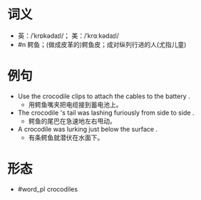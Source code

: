 # 词义
- 英：/ˈkrɒkədaɪl/； 美：/ˈkrɑːkədaɪl/
- #n 鳄鱼；(做成皮革的)鳄鱼皮；成对纵列行进的人(尤指儿童)
# 例句
- Use the crocodile clips to attach the cables to the battery .
	- 用鳄鱼嘴夹把电缆接到蓄电池上。
- The crocodile 's tail was lashing furiously from side to side .
	- 鳄鱼的尾巴在急速地左右甩动。
- A crocodile was lurking just below the surface .
	- 有条鳄鱼就潜伏在水面下。
# 形态
- #word_pl crocodiles
